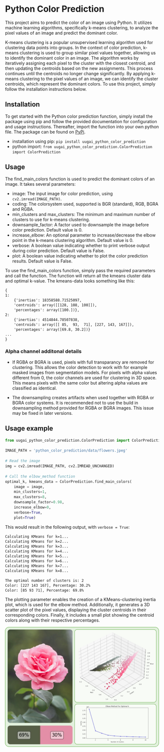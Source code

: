 # Python Color Prediction
This project aims to predict the color of an image using Python. It utilizes machine learning algorithms, specifically k-means clustering, to analyze the pixel values of an image and predict the dominant color.

K-means clustering is a popular unsupervised learning algorithm used for clustering data points into groups. In the context of color prediction, k-means clustering is used to group similar pixel values together, allowing us to identify the dominant color in an image. The algorithm works by iteratively assigning each pixel to the cluster with the closest centroid, and then updating the centroids based on the new assignments. This process continues until the centroids no longer change significantly. By applying k-means clustering to the pixel values of an image, we can identify the cluster centroids, which represent the dominant colors. To use this project, simply follow the installation instructions below. 

## Installation

To get started with the Python color prediction function, simply install the package using pip and follow the provided documentation for configuration and usage instructions.
Thereafter, import the function into your own python file. The package can be found on [PyPi](https://pypi.org/project/uugai-python-color-prediction/).

* installation using pip: `pip install uugai_python_color_prediction`
* python import: `from uugai_python_color_prediction.ColorPrediction import ColorPrediction`

## Usage
The find_main_colors function is used to predict the dominant colors of an image. It takes several parameters:

* image: The input image for color prediction, using `cv2.imread(IMAGE_PATH)`.
* coding: The colorsystem used, supported is BGR (standard), RGB, BGRA and RGBA.
* min_clusters and max_clusters: The minimum and maximum number of clusters to use for k-means clustering.
* downsample_factor: A factor used to downsample the image before color prediction. Default value is 0.
* increase_elbow: An optional parameter to increase/decrease the elbow point in the k-means clustering algorithm. Default value is 0.
* verbose: A boolean value indicating whether to print verbose output during color prediction. Default value is False.
* plot: A boolean value indicating whether to plot the color prediction results. Default value is False.

To use the find_main_colors function, simply pass the required parameters and call the function. The function will return all the kmeans cluster data and optimal k-value.
The kmeans-data looks something like this:
```
{
1: 
    {'inertias': 18358588.71525097, 
    'centroids': array([[128, 108, 100]]), 
    'percentages': array([100.])}, 
2: 
    {'inertias': 4514844.78507838, 
    'centroids': array([[ 85,  93,  71], [227, 143, 167]]), 
    'percentages': array([69.8, 30.2])}
...
}
```

### Alpha channel additonal details
* If RGBA or BGRA is used, pixels with full transparancy are removed for clustering. This allows the color detection to work with for example masked images from segmentation models. For pixels with alpha values different from 0, the color channels are used for clustering in 3D space. This means pixels with the same color but altering alpha values are classified as identical.

* The downsampling creates artifacts when used together with RGBA or BGRA color systems. It is recommended not to use the build in downsampling method provided for RGBA or BGRA images. This issue may be fixed in later versions. 

## Usage example
```Python
from uugai_python_color_prediction.ColorPrediction import ColorPrediction

IMAGE_PATH = 'python_color_prediction/data/flowers.jpeg'

# Read the image
img = cv2.imread(IMAGE_PATH, cv2.IMREAD_UNCHANGED)

# Call the elbow_method function
optimal_k, kmeans_data = ColorPrediction.find_main_colors(
    image = image,
    min_clusters=1,
    max_clusters=8, 
    downsample_factor=0.98, 
    increase_elbow=0, 
    verbose=True, 
    plot=True)
```

This would result in the following output, with `verbose = True`:

```
Calculating KMeans for k=1...
Calculating KMeans for k=2...
Calculating KMeans for k=3...
Calculating KMeans for k=4...
Calculating KMeans for k=5...
Calculating KMeans for k=6...
Calculating KMeans for k=7...
Calculating KMeans for k=8...

The optimal number of clusters is: 2
Color: [227 143 167], Percentage: 30.2%
Color: [85 93 71], Percentage: 69.8%
```

The plotting parameter enables the creation of a KMeans-clustering inertia plot, which is used for the elbow method. Additionally, it generates a 3D scatter plot of the pixel values, displaying the cluster centroids in their corresponding colors. Finally, it includes a small plot showing the centroid colors along with their respective percentages.

<div style="text-align:center;">
    <img src="./uugai_python_color_prediction/data/plot_flowers.png" alt="Flowers plot" width=1000px>
</div>